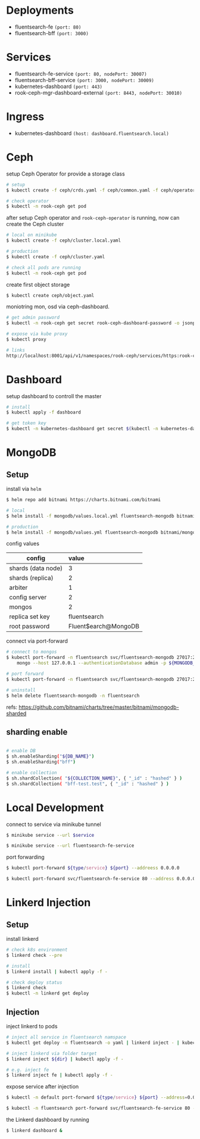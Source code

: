 # Deployments
- fluentsearch-fe `(port: 80)`
- fluentsearch-bff `(port: 3000)`
# Services
- fluentsearch-fe-service `(port: 80, nodePort: 30007)`
- fluentsearch-bff-service `(port: 3000, nodePort: 30009)`
- kubernetes-dashboard `(port: 443)`
- rook-ceph-mgr-dashboard-external `(port: 8443, nodePort: 30010)`

# Ingress
- kubernetes-dashboard `(host: dashboard.fluentsearch.local)`

# Ceph
setup Ceph Operator for provide a storage class
```sh
# setup
$ kubectl create -f ceph/crds.yaml -f ceph/common.yaml -f ceph/operator.yaml

# check operator
$ kubectl -n rook-ceph get pod
```

after setup Ceph operator and `rook-ceph-operator` is running, now can create the Ceph cluster
```sh
# local on minikube
$ kubectl create -f ceph/cluster.local.yaml

# production
$ kubectl create -f ceph/cluster.yaml

# check all pods are running
$ kubectl -n rook-ceph get pod
```

create first object storage

```sh
$ kubectl create ceph/object.yaml
```

moniotring mon, osd via ceph-dashboard.
```sh
# get admin password
$ kubectl -n rook-ceph get secret rook-ceph-dashboard-password -o jsonpath="{['data']['password']}" | base64 --decode && echo

# expose via kube proxy
$ kubectl proxy

# links
http://localhost:8001/api/v1/namespaces/rook-ceph/services/https:rook-ceph-mgr-dashboard:https-dashboard/proxy/
```

# Dashboard
setup dashboard to controll the master

```sh
# install
$ kubectl apply -f dashboard

# get token key
$ kubectl -n kubernetes-dashboard get secret $(kubectl -n kubernetes-dashboard get sa/admin-user -o jsonpath="{.secrets[0].name}") -o go-template="{{.data.token | base64decode}}"
```

# MongoDB
## Setup
install via `helm`

```sh
$ helm repo add bitnami https://charts.bitnami.com/bitnami

# local
$ helm install -f mongodb/values.local.yml fluentsearch-mongodb bitnami/mongodb-sharded -n fluentsearch

# production
$ helm install -f mongodb/values.yml fluentsearch-mongodb bitnami/mongodb-sharded -n fluentsearch
```

config values

| config        | value           |
| ------------- |:-------------|
| shards (data node)      | 3 |
| shards (replica)      | 2 |
| arbiter      | 1      |
| config server | 2      |
| mongos | 2      |
| replica set key | fluentsearch      |
| root password | Fluent$earch@MongoDB      |

connect via port-forward

```sh
# connect to mongos
$ kubectl port-forward -n fluentsearch svc/fluentsearch-mongodb 27017:27017 &
    mongo --host 127.0.0.1 --authenticationDatabase admin -p ${MONGODB_ROOT_PASSWORD}

# port forward
$ kubectl port-forward -n fluentsearch svc/fluentsearch-mongodb 27017:27017

# uninstall
$ helm delete fluentsearch-mongodb -n fluentsearch
```

refs: https://github.com/bitnami/charts/tree/master/bitnami/mongodb-sharded

## sharding enable

```sh

# enable DB
$ sh.enableSharding("${DB_NAME}")
$ sh.enableSharding("bff")

# enable collection
$ sh.shardCollection( "${COLLECTION_NAME}", { "_id" : "hashed" } )
$ sh.shardCollection( "bff-test.test", { "_id" : "hashed" } )
```


# Local Development

connect to service via minikube tunnel

```sh
$ minikube service --url $service

$ minikube service --url fluentsearch-fe-service
```

port forwarding

```sh
$ kubectl port-forward ${type/service} ${port} --addreess 0.0.0.0

$ kubectl port-forward svc/fluentsearch-fe-service 80 --address 0.0.0.0
```

# Linkerd Injection
## Setup

install linkerd

```sh
# check k8s environment
$ linkerd check --pre

# install
$ linkerd install | kubectl apply -f -

# check deploy status
$ linkerd check
$ kubectl -n linkerd get deploy
```

## Injection
inject linkerd to pods

```sh
# inject all service in fluentsearch namspace
$ kubectl get deploy -n fluentsearch -o yaml | linkerd inject - | kubectl apply -f -

# inject linkerd via folder target
$ linkerd inject ${dir} | kubectl apply -f -

# e.g. inject fe
$ linkerd inject fe | kubectl apply -f -
```

expose service after injection

```sh
$ kubectl -n default port-forward ${type/service} ${port} --address=0.0.0.0

$ kubectl -n fluentsearch port-forward svc/fluentsearch-fe-service 80 --address=0.0.0.0
```

the Linkerd dashboard by running

```sh
$ linkerd dashboard &
```
